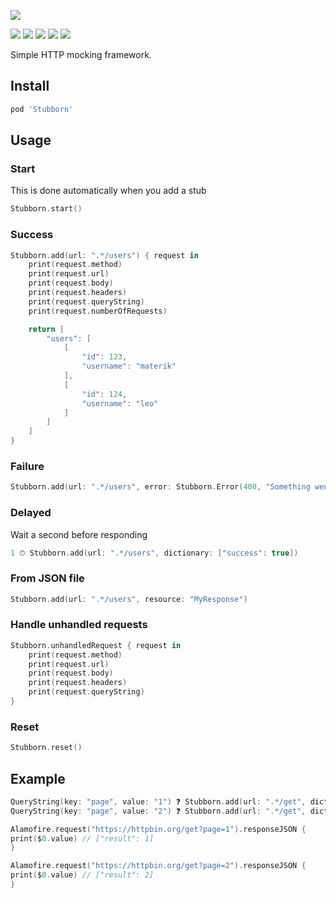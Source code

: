 ![](logo.png)

[![](https://img.shields.io/badge/contact-@thematerik-blue.svg?style=flat-square)](http://twitter.com/thematerik)
[![](https://img.shields.io/cocoapods/v/Stubborn.svg?style=flat-square)](https://cocoapods.org/pods/Stubborn)
[![](https://img.shields.io/travis/materik/stubborn.svg?style=flat-square)](https://travis-ci.org/materik/stubborn)
![](https://img.shields.io/cocoapods/p/Stubborn.svg?style=flat-square)
![](https://img.shields.io/cocoapods/l/Stubborn.svg?style=flat-square)

Simple HTTP mocking framework.

## Install

```bash
pod 'Stubborn'
```

## Usage

### Start

This is done automatically when you add a stub

```swift
Stubborn.start()
```

### Success

```swift
Stubborn.add(url: ".*/users") { request in
    print(request.method)
    print(request.url)
    print(request.body)
    print(request.headers)
    print(request.queryString)
    print(request.numberOfRequests)

    return [
        "users": [
            [
                "id": 123,
                "username": "materik"
            ],
            [
                "id": 124,
                "username": "leo"
            ]
        ]
    ]
}
```

### Failure

```swift
Stubborn.add(url: ".*/users", error: Stubborn.Error(400, "Something went wrong"))
```

### Delayed

Wait a second before responding

```swift
1 ⏱ Stubborn.add(url: ".*/users", dictionary: ["success": true])
```

### From JSON file

```swift
Stubborn.add(url: ".*/users", resource: "MyResponse")
```

### Handle unhandled requests

```swift
Stubborn.unhandledRequest { request in
    print(request.method)
    print(request.url)
    print(request.body)
    print(request.headers)
    print(request.queryString)
}
```

### Reset

```swift
Stubborn.reset()
```

## Example

```swift
QueryString(key: "page", value: "1") ❓ Stubborn.add(url: ".*/get", dictionary: ["result": 1])
QueryString(key: "page", value: "2") ❓ Stubborn.add(url: ".*/get", dictionary: ["result": 2])

Alamofire.request("https://httpbin.org/get?page=1").responseJSON {
print($0.value) // ["result": 1]
}

Alamofire.request("https://httpbin.org/get?page=2").responseJSON {
print($0.value) // ["result": 2]    
}
```

